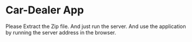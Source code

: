 # Car-Dealer App
Please Extract the Zip file.
And just run the server.
And use the application by running the server address in the browser.
